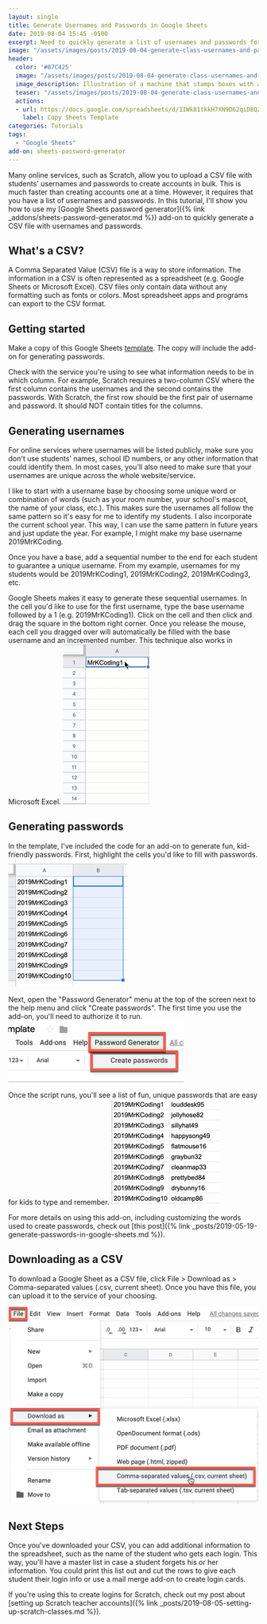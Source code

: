 ```yaml
---
layout: single
title: Generate Usernames and Passwords in Google Sheets
date: 2019-08-04 15:45 -0500
excerpt: Need to quickly generate a list of usernames and passwords for students? This tutorial will show you how!
image: "/assets/images/posts/2019-08-04-generate-class-usernames-and-passwords-in-google-sheets/teaser.png"
header:
  color: '#87C425'
  image: "/assets/images/posts/2019-08-04-generate-class-usernames-and-passwords-in-google-sheets/teaser.png"
  image_description: Illustration of a machine that stamps boxes with a silhouette of a user and fills them with passwords.
  teaser: "/assets/images/posts/2019-08-04-generate-class-usernames-and-passwords-in-google-sheets/teaser.png"
  actions:
  - url: https://docs.google.com/spreadsheets/d/1IWk81tkkH7XN9D62qiD8QZ0tG1P6G8BGDmfCuzuXryY/copy
    label: Copy Sheets Template
categories: Tutorials
tags:
  - "Google Sheets"
add-on: sheets-password-generator
---
```


Many online services, such as Scratch, allow you to upload a CSV file with students' usernames and passwords to create accounts in bulk. This is much faster than creating accounts one at a time. However, it requires that you have a list of usernames and passwords. In this tutorial, I'll show you how to use my [Google Sheets password generator]({% link _addons/sheets-password-generator.md %}) add-on to quickly generate a CSV file with usernames and passwords.

## What's a CSV?

A Comma Separated Value (CSV) file is a way to store information. The information in a CSV is often represented as a spreadsheet (e.g. Google Sheets or Microsoft Excel). CSV files only contain data without any formatting such as fonts or colors. Most spreadsheet apps and programs can export to the CSV format.

## Getting started

Make a copy of this Google Sheets [template](https://docs.google.com/spreadsheets/d/1IWk81tkkH7XN9D62qiD8QZ0tG1P6G8BGDmfCuzuXryY/copy). The copy will include the add-on for generating passwords.

Check with the service you're using to see what information needs to be in which column. For example, Scratch requires a two-column CSV where the first column contains the usernames and the second contains the passwords. With Scratch, the first row should be the first pair of username and password. It should NOT contain titles for the columns.

## Generating usernames

For online services where usernames will be listed publicly, make sure you don't use students' names, school ID numbers, or any other information that could identify them. In most cases, you'll also need to make sure that your usernames are unique across the whole website/service.

I like to start with a username base by choosing some unique word or combination of words (such as your room number, your school's mascot, the name of your class, etc.). This makes sure the usernames all follow the same pattern so it's easy for me to identify my students. I also incorporate the current school year. This way, I can use the same pattern in future years and just update the year. For example, I might make my base username 2019MrKCoding.

Once you have a base, add a sequential number to the end for each student to guarantee a unique username. From my example, usernames for my students would be 2019MrKCoding1, 2019MrKCoding2, 2019MrKCoding3, etc.

Google Sheets makes it easy to generate these sequential usernames. In the cell you'd like to use for the first username, type the base username followed by a 1 (e.g. 2019MrKCoding1). Click on the cell and then click and drag the square in the bottom right corner. Once you release the mouse, each cell you dragged over will automatically be filled with the base username and an incremented number. This technique also works in Microsoft Excel.
![Animated GIF demonstrating dragging values in a spreadsheet to copy them and increment the number at the end](/assets/images/posts/2019-08-04-generate-class-usernames-and-passwords-in-google-sheets/generating-usernames.gif)

## Generating passwords

In the template, I've included the code for an add-on to generate fun, kid-friendly passwords. First, highlight the cells you'd like to fill with passwords.
![Screenshot of two columns of a spreadsheet. The first column contains usernames. The second is empty. The empty column is highlighted.](/assets/images/posts/2019-08-04-generate-class-usernames-and-passwords-in-google-sheets/highlight-cells.png)

Next, open the "Password Generator" menu at the top of the screen next to the help menu and click "Create passwords". The first time you use the add-on, you'll need to authorize it to run.
![Screenshot of "Password generator" menu with "Create passwords" selected](/assets/images/posts/2019-08-04-generate-class-usernames-and-passwords-in-google-sheets/create-passwords.png)

Once the script runs, you'll see a list of fun, unique passwords that are easy for kids to type and remember.
![Screenshot of two columns of a spreadsheet. The first column contains usernames. The second contains passwords](/assets/images/posts/2019-08-04-generate-class-usernames-and-passwords-in-google-sheets/passwords.png)

For more details on using this add-on, including customizing the words used to create passwords, check out [this post]({% link _posts/2019-05-19-generate-passwords-in-google-sheets.md %}).

## Downloading as a CSV

To download a Google Sheet as a CSV file, click File > Download as > Comma-separated values (.csv, current sheet). Once you have this file, you can upload it to the service of your choosing.

![Screenshot in Google Sheets demonstrating the File > Download as > Comma-separated values (.csv, current sheet) menus](/assets/images/posts/2019-08-04-generate-class-usernames-and-passwords-in-google-sheets/sheets-to-CSV.png)

## Next Steps

Once you've downloaded your CSV, you can add additional information to the spreadsheet, such as the name of the student who gets each login. This way, you'll have a master list in case a student forgets his or her information. You could print this list out and cut the rows to give each student their login info or use a mail merge add-on to create login cards.

If you're using this to create logins for Scratch, check out my post about [setting up Scratch teacher accounts]({% link _posts/2019-08-05-setting-up-scratch-classes.md %}).